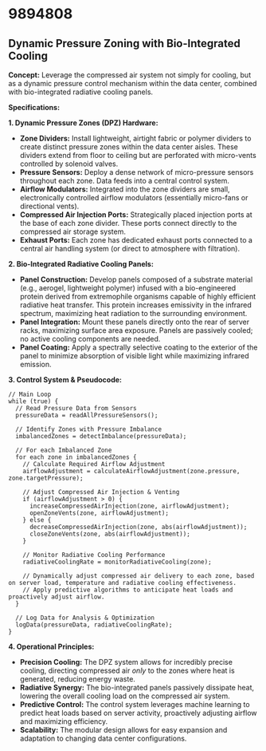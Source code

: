 # 9894808

## Dynamic Pressure Zoning with Bio-Integrated Cooling

**Concept:** Leverage the compressed air system not simply for cooling, but as a dynamic pressure control mechanism within the data center, combined with bio-integrated radiative cooling panels.

**Specifications:**

**1. Dynamic Pressure Zones (DPZ) Hardware:**

*   **Zone Dividers:** Install lightweight, airtight fabric or polymer dividers to create distinct pressure zones within the data center aisles. These dividers extend from floor to ceiling but are perforated with micro-vents controlled by solenoid valves.
*   **Pressure Sensors:**  Deploy a dense network of micro-pressure sensors throughout each zone. Data feeds into a central control system.
*   **Airflow Modulators:**  Integrated into the zone dividers are small, electronically controlled airflow modulators (essentially micro-fans or directional vents).
*   **Compressed Air Injection Ports:** Strategically placed injection ports at the base of each zone divider. These ports connect directly to the compressed air storage system.
*   **Exhaust Ports:**  Each zone has dedicated exhaust ports connected to a central air handling system (or direct to atmosphere with filtration).

**2. Bio-Integrated Radiative Cooling Panels:**

*   **Panel Construction:** Develop panels composed of a substrate material (e.g., aerogel, lightweight polymer) infused with a bio-engineered protein derived from extremophile organisms capable of highly efficient radiative heat transfer. This protein increases emissivity in the infrared spectrum, maximizing heat radiation to the surrounding environment.
*   **Panel Integration:** Mount these panels directly onto the rear of server racks, maximizing surface area exposure.  Panels are passively cooled; no active cooling components are needed.
*   **Panel Coating:** Apply a spectrally selective coating to the exterior of the panel to minimize absorption of visible light while maximizing infrared emission.

**3. Control System & Pseudocode:**

```pseudocode
// Main Loop
while (true) {
  // Read Pressure Data from Sensors
  pressureData = readAllPressureSensors();

  // Identify Zones with Pressure Imbalance
  imbalancedZones = detectImbalance(pressureData);

  // For each Imbalanced Zone
  for each zone in imbalancedZones {
    // Calculate Required Airflow Adjustment
    airflowAdjustment = calculateAirflowAdjustment(zone.pressure, zone.targetPressure);

    // Adjust Compressed Air Injection & Venting
    if (airflowAdjustment > 0) {
      increaseCompressedAirInjection(zone, airflowAdjustment);
      openZoneVents(zone, airflowAdjustment);
    } else {
      decreaseCompressedAirInjection(zone, abs(airflowAdjustment));
      closeZoneVents(zone, abs(airflowAdjustment));
    }

    // Monitor Radiative Cooling Performance
    radiativeCoolingRate = monitorRadiativeCooling(zone);

    // Dynamically adjust compressed air delivery to each zone, based on server load, temperature and radiative cooling effectiveness.
    // Apply predictive algorithms to anticipate heat loads and proactively adjust airflow.
  }

  // Log Data for Analysis & Optimization
  logData(pressureData, radiativeCoolingRate);
}
```

**4. Operational Principles:**

*   **Precision Cooling:**  The DPZ system allows for incredibly precise cooling, directing compressed air *only* to the zones where heat is generated, reducing energy waste.
*   **Radiative Synergy:** The bio-integrated panels passively dissipate heat, lowering the overall cooling load on the compressed air system.
*   **Predictive Control:** The control system leverages machine learning to predict heat loads based on server activity, proactively adjusting airflow and maximizing efficiency.
*   **Scalability:** The modular design allows for easy expansion and adaptation to changing data center configurations.